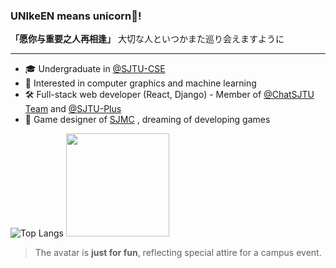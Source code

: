 ### UNIkeEN means unicorn🦄!

**「愿你与重要之人再相逢」** 大切な人といつかまた巡り会えますように

---

- 🎓 Undergraduate in [@SJTU-CSE](https://github.com/SJTU-CSE)
- 🔭 Interested in computer graphics and machine learning
- 🛠️ Full-stack web developer (React, Django) - Member of [@ChatSJTU Team](https://github.com/ChatSJTU) and [@SJTU-Plus](https://github.com/SJTU-Plus)
- 🎨 Game designer of [SJMC](https://mc.sjtu.cn/%e5%85%b3%e4%ba%8e/) , dreaming of developing games

![Top Langs](https://github-readme-stats.vercel.app/api/top-langs/?username=UNIkeEN&layout=compact)
<img src="https://github-readme-stats.vercel.app/api?username=UNIkeEN&rank_icon=github&show_icons=true" height="165px"/>

<!--
**UNIkeEN/UNIkeEN** is a ✨ _special_ ✨ repository because its `README.md` (this file) appears on your GitHub profile.

Here are some ideas to get you started:

- 🔭 I’m currently working on ...
- 🌱 I’m currently learning ...
- 👯 I’m looking to collaborate on ...
- 🤔 I’m looking for help with ...
- 💬 Ask me about ...
- 📫 How to reach me: ...
- 😄 Pronouns: ...
- ⚡ Fun fact: ...
-->

> The avatar is **just for fun**, reflecting special attire for a campus event.
